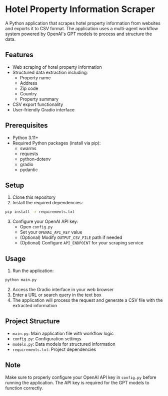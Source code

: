 # Hotel Property Information Scraper

A Python application that scrapes hotel property information from websites and exports it to CSV format. The application uses a multi-agent workflow system powered by OpenAI's GPT models to process and structure the data.

## Features

- Web scraping of hotel property information
- Structured data extraction including:
  - Property name
  - Address
  - Zip code
  - Country
  - Property summary
- CSV export functionality
- User-friendly Gradio interface

## Prerequisites

- Python 3.11+
- Required Python packages (install via pip):
  - swarms
  - requests
  - python-dotenv
  - gradio
  - pydantic

## Setup

1. Clone this repository
2. Install the required dependencies:
```bash
pip install -r requirements.txt
```
3. Configure your OpenAI API key:
   - Open `config.py`
   - Set your `OPENAI_API_KEY` value
   - (Optional) Modify `OUTPUT_CSV_FILE` path if needed
   - (Optional) Configure `API_ENDPOINT` for your scraping service

## Usage

1. Run the application:
```bash
python main.py
```

2. Access the Gradio interface in your web browser
3. Enter a URL or search query in the text box
4. The application will process the request and generate a CSV file with the extracted information

## Project Structure

- `main.py`: Main application file with workflow logic
- `config.py`: Configuration settings
- `models.py`: Data models for structured information
- `requirements.txt`: Project dependencies

## Note

Make sure to properly configure your OpenAI API key in `config.py` before running the application. The API key is required for the GPT models to function correctly.

